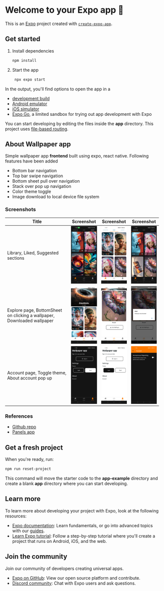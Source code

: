 # Welcome to your Expo app 👋

This is an [Expo](https://expo.dev) project created with [`create-expo-app`](https://www.npmjs.com/package/create-expo-app).

## Get started

1. Install dependencies

   ```bash
   npm install
   ```

2. Start the app

   ```bash
    npx expo start
   ```

In the output, you'll find options to open the app in a

- [development build](https://docs.expo.dev/develop/development-builds/introduction/)
- [Android emulator](https://docs.expo.dev/workflow/android-studio-emulator/)
- [iOS simulator](https://docs.expo.dev/workflow/ios-simulator/)
- [Expo Go](https://expo.dev/go), a limited sandbox for trying out app development with Expo

You can start developing by editing the files inside the **app** directory. This project uses [file-based routing](https://docs.expo.dev/router/introduction).

## About Wallpaper app

Simple wallpaper app <b>frontend</b> built using expo, react native.
Following features have been added 
- Bottom bar navigation
- Top bar swipe navigation
- Bottom sheet pull over navigation
- Stack over pop up navigation
- Color theme toggle
- Image download to local device file system

### Screenshots


| Title                                   | Screenshot                                  | Screenshot                                  | Screenshot                                  |
|-----------------------------------------|---------------------------------------------|---------------------------------------------|---------------------------------------------|
| Library, Liked, Suggested sections                         | <img src="image.png" width="100" />       | <img src="image-8.png" width="100" />          | <img src="image-1.png" width="100" />    
|  Explore page, BottomSheet on clicking a wallpaper, Downloaded wallpaper | <img src="image-7.png" width="100" />     | <img src="image-6.png" width="100" />      | <img src="image-5.png" width="100" />  
| Account page, Toggle theme, About account pop up  | <img src="image-3.png" width="100" />     |   <img src="image-4.png" width="100" />     |  <img src="image-2.png" width="100" />  


### References

- [Github repo](https://github.com/hkirat/wallpaper-app/tree/main)
- [Panels app](https://play.google.com/store/apps/details?id=art.panels.wallpapers.playstore&pcampaignid=web_share)

## Get a fresh project

When you're ready, run:

```bash
npm run reset-project
```

This command will move the starter code to the **app-example** directory and create a blank **app** directory where you can start developing.

## Learn more

To learn more about developing your project with Expo, look at the following resources:

- [Expo documentation](https://docs.expo.dev/): Learn fundamentals, or go into advanced topics with our [guides](https://docs.expo.dev/guides).
- [Learn Expo tutorial](https://docs.expo.dev/tutorial/introduction/): Follow a step-by-step tutorial where you'll create a project that runs on Android, iOS, and the web.

## Join the community

Join our community of developers creating universal apps.

- [Expo on GitHub](https://github.com/expo/expo): View our open source platform and contribute.
- [Discord community](https://chat.expo.dev): Chat with Expo users and ask questions.

